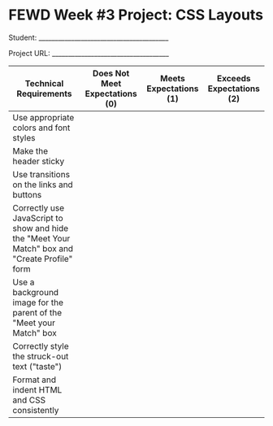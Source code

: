 # FEWD Week #3 Project: CSS Layouts

Student: ________________________________________

Project URL: ____________________________________

| Technical Requirements                                                                        | Does Not Meet Expectations (0) | Meets Expectations (1) | Exceeds Expectations (2) |
|-----------------------------------------------------------------------------------------------|--------------------------------|------------------------|--------------------------|
| Use appropriate colors and font styles                                                        |                                |                        |                          |
| Make the header sticky                                                                        |                                |                        |                          |
| Use transitions on the links and buttons                                                      |                                |                        |                          |
| Correctly use JavaScript to show and hide the "Meet Your Match" box and "Create Profile" form |                                |                        |                          |
| Use a background image for the parent of the "Meet your Match" box                            |                                |                        |                          |
| Correctly style the struck-out text ("taste")                                                 |                                |                        |                          |
| Format and indent HTML and CSS consistently                                                   |                                |                        |                          |

